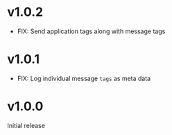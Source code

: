 
# v1.0.2

* FIX: Send application tags along with message tags

# v1.0.1

* FIX: Log individual message `tags` as meta data

# v1.0.0

Initial release